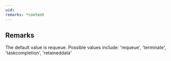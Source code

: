 ```yaml
---
uid: 
remarks: *content
---
```

## Remarks  
 The default value is requeue. Possible values include: 'requeue',             'terminate', 'taskcompletion', 'retaineddata'